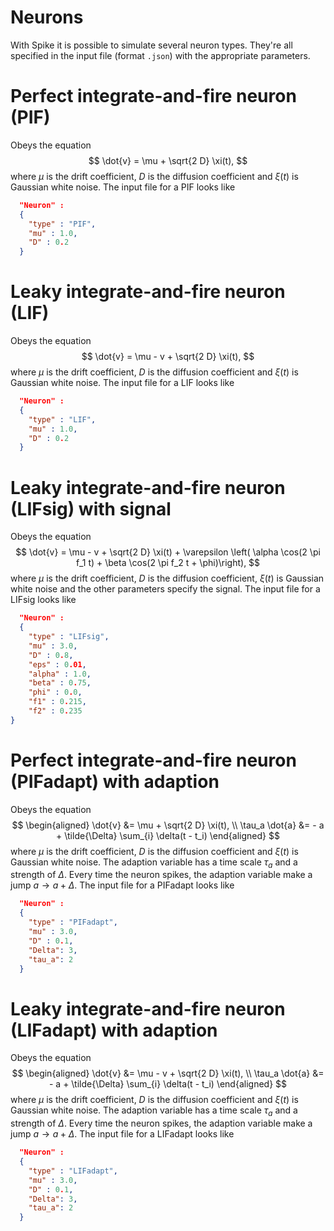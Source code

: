 # Neurons

With Spike it is possible to simulate several neuron types.
They're all specified in the input file (format `.json`) with the appropriate parameters.


# Perfect integrate-and-fire neuron (PIF)
Obeys the equation
$$ \dot{v} = \mu + \sqrt{2 D} \xi(t), $$
where $\mu$ is the drift coefficient, $D$ is the diffusion coefficient and $\xi(t)$ is Gaussian white noise.
The input file for a PIF looks like
```.json
  "Neuron" :
  {
    "type" : "PIF",
    "mu" : 1.0,
    "D" : 0.2
  }
```

# Leaky integrate-and-fire neuron (LIF)
Obeys the equation
$$ \dot{v} = \mu - v + \sqrt{2 D} \xi(t), $$
where $\mu$ is the drift coefficient, $D$ is the diffusion coefficient and $\xi(t)$ is Gaussian white noise.
The input file for a LIF looks like
```.json
  "Neuron" :
  {
    "type" : "LIF",
    "mu" : 1.0,
    "D" : 0.2
  }
```

# Leaky integrate-and-fire neuron (LIFsig) with signal
Obeys the equation
$$ \dot{v} = \mu - v + \sqrt{2 D} \xi(t) + \varepsilon \left( \alpha \cos(2 \pi f_1 t)  + \beta \cos(2 \pi f_2 t + \phi)\right), $$
where $\mu$ is the drift coefficient, $D$ is the diffusion coefficient, $\xi(t)$ is Gaussian white noise and the other parameters specify the signal.
The input file for a LIFsig looks like
```.json
  "Neuron" :
  {
    "type" : "LIFsig",
    "mu" : 3.0,
    "D" : 0.8,
    "eps" : 0.01,
    "alpha" : 1.0,
    "beta" : 0.75,
    "phi" : 0.0,
    "f1" : 0.215,
    "f2" : 0.235
}
```

# Perfect integrate-and-fire neuron (PIFadapt) with adaption
Obeys the equation
$$
\begin{aligned}
\dot{v} &= \mu + \sqrt{2 D} \xi(t), \\
\tau_a \dot{a} &= - a + \tilde{\Delta} \sum_{i} \delta(t - t_i)
\end{aligned}
$$
where $\mu$ is the drift coefficient, $D$ is the diffusion coefficient and $\xi(t)$ is Gaussian white noise.
The adaption variable has a time scale $\tau_a$ and a strength of $\Delta$.
Every time the neuron spikes, the adaption variable make a jump $a \to a + \Delta$.
The input file for a PIFadapt looks like
```.json
  "Neuron" :
  {
    "type" : "PIFadapt",
    "mu" : 3.0,
    "D" : 0.1,
    "Delta": 3,
    "tau_a": 2
  }
```

# Leaky integrate-and-fire neuron (LIFadapt) with adaption
Obeys the equation
$$
\begin{aligned}
\dot{v} &= \mu - v + \sqrt{2 D} \xi(t), \\
\tau_a \dot{a} &= - a + \tilde{\Delta} \sum_{i} \delta(t - t_i)
\end{aligned}
$$
where $\mu$ is the drift coefficient, $D$ is the diffusion coefficient and $\xi(t)$ is Gaussian white noise.
The adaption variable has a time scale $\tau_a$ and a strength of $\Delta$.
Every time the neuron spikes, the adaption variable make a jump $a \to a + \Delta$.
The input file for a LIFadapt looks like
```.json
  "Neuron" :
  {
    "type" : "LIFadapt",
    "mu" : 3.0,
    "D" : 0.1,
    "Delta": 3,
    "tau_a": 2
  }
```
